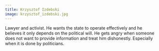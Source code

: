 ```yaml
---
title: Krzysztof Izdebski
image: krzysztof_izdebski.jpg
---
```

Lawyer and activist. He wants the state to operate effectively and he believes it only depends on the political will. He gets angry when someone does not want to provide information and treat him dishonestly. Especially when it is done by politicians.
